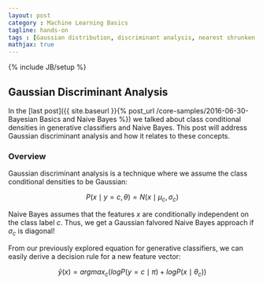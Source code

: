 ```yaml
---
layout: post
category : Machine Learning Basics
tagline: hands-on
tags : [Gaussian distribution, discriminant analysis, nearest shrunken centroid]
mathjax: true
---
```

{% include JB/setup %}

## Gaussian Discriminant Analysis

In the [last post]({{ site.baseurl }}{% post_url /core-samples/2016-06-30-Bayesian Basics and Naive Bayes %}) we talked about class conditional densities in generative classifiers and Naive Bayes. This post will address Gaussian discriminant analysis and how it relates to these concepts.

### Overview

Gaussian discriminant analysis is a technique where we assume the class conditional densities to be Gaussian:

$$P(x \mid y=c, \theta) = N(x \mid \mu_c,\sigma_c)$$

Naive Bayes assumes that the features $x$ are conditionally independent on the class label $c$. Thus, we get a Gaussian falvored Naive Bayes approach if $\sigma_c$ is diagonal!

From our previously explored equation for generative classifiers, we can easily derive a decision rule for a new feature vector:

$$\hat{y}(x) = argmax_c (log P(y=c \mid \pi) + log P(x \mid \theta_c))$$



